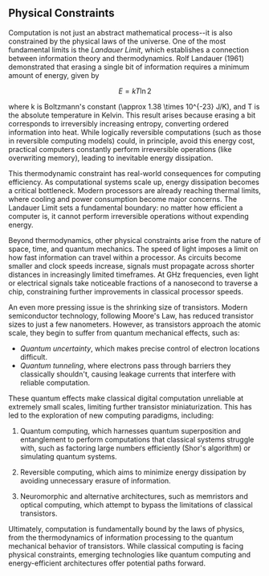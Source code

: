 
## Physical Constraints

Computation is not just an abstract mathematical process--it is also constrained by the physical laws of the universe.
One of the most fundamental limits is the *Landauer Limit*, which establishes a connection between information theory and
thermodynamics. Rolf Landauer (1961) demonstrated that erasing a single bit of information requires a minimum amount
of energy, given by

```math
E = kT \ln 2
```

where k is Boltzmann's constant (\approx 1.38 \times 10^{-23} J/K), and T is the absolute temperature in Kelvin. This
result arises because erasing a bit corresponds to irreversibly increasing entropy, converting ordered information
into heat. While logically reversible computations (such as those in reversible computing models) could, in principle,
avoid this energy cost, practical computers constantly perform irreversible operations (like overwriting memory),
leading to inevitable energy dissipation.

This thermodynamic constraint has real-world consequences for computing efficiency. As computational systems scale up,
energy dissipation becomes a critical bottleneck. Modern processors are already reaching thermal limits, where cooling
and power consumption become major concerns. The Landauer Limit sets a fundamental boundary: no matter how efficient
a computer is, it cannot perform irreversible operations without expending energy.

Beyond thermodynamics, other physical constraints arise from the nature of space, time, and quantum mechanics. The speed
of light imposes a limit on how fast information can travel within a processor. As circuits become smaller and clock
speeds increase, signals must propagate across shorter distances in increasingly limited timeframes. At GHz frequencies,
even light or electrical signals take noticeable fractions of a nanosecond to traverse a chip, constraining further
improvements in classical processor speeds.

An even more pressing issue is the shrinking size of transistors. Modern semiconductor technology, following Moore's
Law, has reduced transistor sizes to just a few nanometers. However, as transistors approach the atomic scale, they
begin to suffer from quantum mechanical effects, such as:

- *Quantum uncertainty*, which makes precise control of electron locations difficult.
- *Quantum tunneling*, where electrons pass through barriers they classically shouldn't,
  causing leakage currents that interfere with reliable computation.

These quantum effects make classical digital computation unreliable at extremely small scales, limiting further
transistor miniaturization. This has led to the exploration of new computing paradigms, including:

1. Quantum computing, which harnesses quantum superposition and entanglement to perform
   computations that classical systems struggle with, such as factoring large numbers
   efficiently (Shor's algorithm) or simulating quantum systems.

2. Reversible computing, which aims to minimize energy dissipation by avoiding unnecessary
   erasure of information.

3. Neuromorphic and alternative architectures, such as memristors and optical computing,
   which attempt to bypass the limitations of classical transistors.

Ultimately, computation is fundamentally bound by the laws of physics, from the thermodynamics of information
processing to the quantum mechanical behavior of transistors. While classical computing is facing physical
constraints, emerging technologies like quantum computing and energy-efficient architectures offer potential
paths forward.
